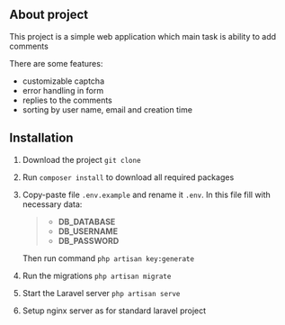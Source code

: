 ## About project

This project is a simple web application which main task is ability to add comments

There are some features:
- customizable captcha
- error handling in form
- replies to the comments
- sorting by user name, email and creation time

## Installation

1) Download the project `git clone`
2) Run `composer install` to download all required packages
3) Copy-paste file `.env.example` and rename it `.env`. In this file fill with necessary data: 
   > * __DB_DATABASE__
   > * __DB_USERNAME__ 
   > * __DB_PASSWORD__
   
   Then run command `php artisan key:generate`
4) Run the migrations `php artisan migrate`
5) Start the Laravel server `php artisan serve`
6) Setup nginx server as for standard laravel project 
